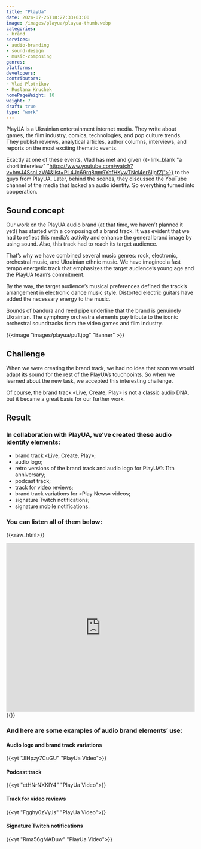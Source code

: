 ```yaml
---
title: "PlayUa"
date: 2024-07-26T18:27:33+03:00
image: /images/playua/playua-thumb.webp
categories:
- brand
services:
- audio-branding
- sound-design
- music-composing
genres:
platforms:
developers:
contributors:
- Vlad Plotnikov
- Ruslana Kruchek
homePageWeight: 10
weight: 7
draft: true
type: "work"
---
```


PlayUA is a Ukrainian entertainment internet media. They write about games, the film industry, comics, technologies, and pop culture trends. They publish reviews, analytical articles, author columns, interviews, and reports on the most exciting thematic events.

Exactly at one of these events, Vlad has met and given {{<link_blank "a short interview" "https://www.youtube.com/watch?v=bmJ4SsnLzW4&list=PL4Jc69rq8qm9YofHKywTNcl4er6IjpfZj">}} to the guys from PlayUA. Later, behind the scenes, they discussed the YouTube channel of the media that lacked an audio identity. So everything turned into cooperation.

## Sound concept

Our work on the PlayUA audio brand (at that time, we haven’t planned it yet!) has started with a composing of a brand track. It was evident that we had to reflect this media’s activity and enhance the general brand image by using sound. Also, this track had to reach its target audience.

That’s why we have combined several music genres: rock, electronic, orchestral music, and Ukrainian ethnic music. We have imagined a fast tempo energetic track that emphasizes the target audience’s young age and the PlayUA team’s commitment.

By the way, the target audience’s musical preferences defined the track’s arrangement in electronic dance music style. Distorted electric guitars have added the necessary energy to the music.

Sounds of bandura and reed pipe underline that the brand is genuinely Ukrainian. The symphony orchestra elements pay tribute to the iconic orchestral soundtracks from the video games and film industry.

{{<image "images/playua/pu1.jpg" "Banner" >}}

## Challenge

When we were creating the brand track, we had no idea that soon we would adapt its sound for the rest of the PlayUA’s touchpoints. So when we learned about the new task, we accepted this interesting challenge.

Of course, the brand track «Live, Create, Play» is not a classic audio DNA, but it became a great basis for our further work.

## Result

### In collaboration with PlayUA, we’ve created these audio identity elements:

- brand track «Live, Create, Play»;
- audio logo;
- retro versions of the brand track and audio logo for PlayUA’s 11th anniversary;
- podcast track;
- track for video reviews;
- brand track variations for «Play News» videos;
- signature Twitch notifications;
- signature mobile notifications.

### You can listen all of them below:

{{<raw_html>}}
<iframe loading="lazy" width="100%" height="450" scrolling="no" frameborder="no" allow="autoplay" src="https://w.soundcloud.com/player/?url=https%3A//api.soundcloud.com/playlists/786416052&amp;color=%23ff5500&amp;auto_play=false&amp;hide_related=false&amp;show_comments=true&amp;show_user=true&amp;show_reposts=false&amp;show_teaser=true"></iframe>
{{</raw_html>}}

### And here are some examples of audio brand elements’ use:

#### Audio logo and brand track variations

{{<yt "JIHpzy7CuGU" "PlayUa Video">}}

#### Podcast track

{{<yt "etHNrNXKIY4" "PlayUa Video">}}

#### Track for video reviews

{{<yt "Fgghy0zVyJs" "PlayUa Video">}}

#### Signature Twitch notifications

{{<yt "Rma56gMADuw" "PlayUa Video">}}